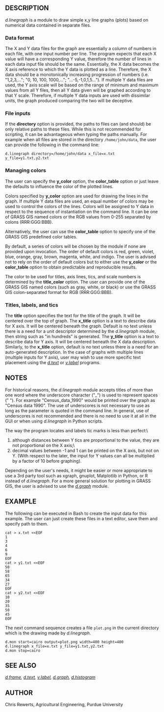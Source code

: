 ## DESCRIPTION

*d.linegraph* is a module to draw simple x,y line graphs (plots) based
on numerical data contained in separate files.

### Data format

The X and Y data files for the graph are essentially a column of numbers
in each file, with one input number per line. The program expects that
each X value will have a corresponding Y value, therefore the number of
lines in each data input file should be the same. Essentially, the X
data becomes the X axis reference to which the Y data is plotted as a
line. Therefore, the X data should be a monotonically increasing
progression of numbers (i.e. \"1,2,3,\...\"; \"0, 10, 100, 1000,\...\";
\"\...-5,-1,0,1,5\...\"). If multiple Y data files are used, the Y axis
scale will be based on the range of minimum and maximum values from all
Y files, then all Y data given will be graphed according to that Y
scale. Therefore, if multiple Y data inputs are used with dissimilar
units, the graph produced comparing the two will be deceptive.

### File inputs

If the **directory** option is provided, the paths to files can (and
should) be only relative paths to these files. While this is not
recommended for scripting, it can be advantageous when typing the paths
manually. For example when all files are stored in the directory
`/home/john/data`, the user can provide the following in the command
line:

```
d.linegraph directory=/home/john/data x_file=x.txt y_file=y1.txt,y2.txt
```

### Managing colors

The user can specify the **y_color** option, the **color_table** option
or just leave the defaults to influence the color of the plotted lines.

Colors specified by **y_color** option are used for drawing the lines in
the graph. If multiple Y data files are used, an equal number of colors
may be used to control the colors of the lines. Colors will be assigned
to Y data in respect to the sequence of instantiation on the command
line. It can be one of GRASS GIS named colors or the RGB values from
0-255 separated by colons (RRR:GGG:BBB).

Alternatively, the user can use the **color_table** option to specify
one of the GRASS GIS predefined color tables.

By default, a series of colors will be chosen by the module if none are
provided upon invocation. The order of default colors is red, green,
violet, blue, orange, gray, brown, magenta, white, and indigo. The user
is advised not to rely on the order of default colors but to either use
the **y_color** or the **color_table** option to obtain predictable and
reproducible results.

The color to be used for titles, axis lines, tics, and scale numbers is
determined by the **title_color** option. The user can provide one of
the GRASS GIS named colors (such as gray, white, or black) or use the
GRASS GIS colon-separated format for RGB (RRR:GGG:BBB).

### Titles, labels, and tics

The **title** option specifies the text for the title of the graph. It
will be centered over the top of graph. The **x_title** option is a text
to describe data for X axis. It will be centered beneath the graph.
Default is no text unless there is a need for a unit descriptor
determined by the *d.linegraph* module, then string such as \"in
hundreds\" is generated. The **y_title** option is a text to describe
data for Y axis. It will be centered beneath the X data description.
Similarly, to the **x_title** option, default is no text unless there is
a need for an auto-generated description. In the case of graphs with
multiple lines (multiple inputs for Y axis), user may wish to use more
specific text placement using the *[d.text](d.text.html)* or
*[v.label](v.label.html)* programs.

## NOTES

For historical reasons, the *d.linegraph* module accepts titles of more
than one word where the underscore character (\"\_\") is used to
represent spaces (\" \"). For example \"Census_data_1990\" would be
printed over the graph as \"Census data 1990\". The use of underscores
is not necessary to use as long as the parameter is quoted in the
command line. In general, use of underscores is not recommended and
there is no need to use it at all in the GUI or when using *d.linegraph*
in Python scripts.

The way the program locates and labels tic marks is less than perfect:\
1) although distances between Y tics are proportional to the value, they
are not proportional on the X axis;\
2) decimal values between -1 and 1 can be printed on the X axis, but not
on Y. (With respect to the later, the input for Y values can all be
multiplied by a factor of 10 before graphing).

Depending on the user\'s needs, it might be easier or more appropriate
to use a 3rd party tool such as xgraph, gnuplot, Matplotlib in Python,
or R instead of *d.linegraph*. For a more general solution for plotting
in GRASS GIS, the user is advised to use the *[d.graph](d.graph.html)*
module.

## EXAMPLE

The following can be executed in Bash to create the input data for this
example. The user can just create these files in a text editor, save
them and specify path to them.

```
cat > x.txt <<EOF
1
3
4
6
9
EOF
cat > y1.txt <<EOF
50
58
65
34
27
EOF
cat > y2.txt <<EOF
10
20
35
50
45
EOF
```

The next command sequence creates a file `plot.png` in the current
directory which is the drawing made by *d.linegraph*.

```
d.mon start=cairo output=plot.png width=400 height=400
d.linegraph x_file=x.txt y_file=y1.txt,y2.txt
d.mon stop=cairo
```

## SEE ALSO

*[d.frame](d.frame.html), [d.text](d.text.html),
[v.label](v.label.html), [d.graph](d.graph.html),
[d.histogram](d.histogram.html)*

## AUTHOR

Chris Rewerts, Agricultural Engineering, Purdue University
